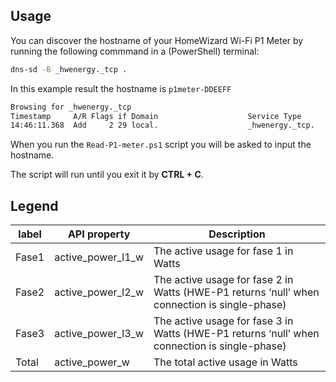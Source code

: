 ## Usage

You can discover the hostname of your HomeWizard Wi-Fi P1 Meter by running the following commmand in a (PowerShell) terminal:

```cmd
dns-sd -B _hwenergy._tcp .
```

In this example result the hostname is `p1meter-DDEEFF`

```txt
Browsing for _hwenergy._tcp
Timestamp     A/R Flags if Domain                    Service Type              Instance Name
14:46:11.368  Add     2 29 local.                    _hwenergy._tcp.           p1meter-DDEEFF
```
When you run the `Read-P1-meter.ps1` script you will be asked to input the hostname.

The script will run until you exit it by **CTRL + C**.

## Legend

| label | API property | Description |
| --- | --- | --- |
| Fase1 | active_power_l1_w | The active usage for fase 1 in Watts
| Fase2 | active_power_l2_w | The active usage for fase 2 in Watts (HWE-P1 returns ‘null’ when connection is single-phase)
| Fase3 | active_power_l3_w | The active usage for fase 3 in Watts (HWE-P1 returns ‘null’ when connection is single-phase)
| Total | active_power_w    | The total active usage in Watts
